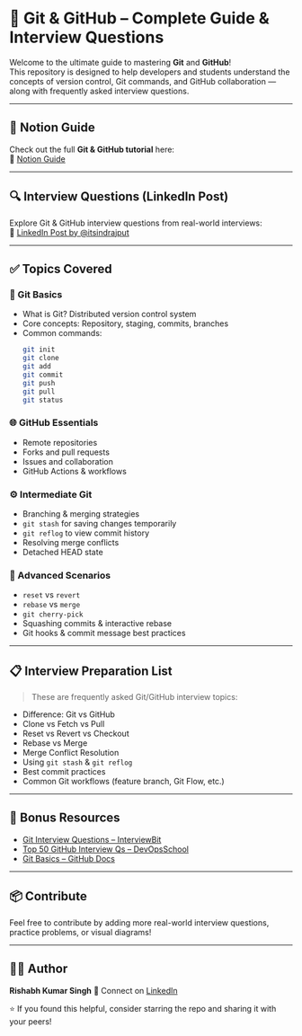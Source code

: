 # 🚀 Git & GitHub – Complete Guide & Interview Questions

Welcome to the ultimate guide to mastering **Git** and **GitHub**!  
This repository is designed to help developers and students understand the concepts of version control, Git commands, and GitHub collaboration — along with frequently asked interview questions.

---

## 📘 Notion Guide

Check out the full **Git & GitHub tutorial** here:  
🔗 [Notion Guide](https://itsindrajput.notion.site/Git-and-GitHub-4d8f8c51aec4457498f7af2ca048bf7e)

---

## 🔍 Interview Questions (LinkedIn Post)

Explore Git & GitHub interview questions from real-world interviews:  
🔗 [LinkedIn Post by @itsindrajput](https://www.linkedin.com/posts/itsindrajput_git-and-github-complete-guide-activity-7356519005345517568-K_5j)

---

## ✅ Topics Covered

### 🧠 Git Basics

- What is Git? Distributed version control system
- Core concepts: Repository, staging, commits, branches
- Common commands:
  ```bash
  git init
  git clone
  git add
  git commit
  git push
  git pull
  git status
  ```

### 🌐 GitHub Essentials

- Remote repositories
- Forks and pull requests
- Issues and collaboration
- GitHub Actions & workflows

### ⚙️ Intermediate Git

- Branching & merging strategies
- `git stash` for saving changes temporarily
- `git reflog` to view commit history
- Resolving merge conflicts
- Detached HEAD state

### 🧪 Advanced Scenarios

- `reset` vs `revert`
- `rebase` vs `merge`
- `git cherry-pick`
- Squashing commits & interactive rebase
- Git hooks & commit message best practices

---

## 📋 Interview Preparation List

> These are frequently asked Git/GitHub interview topics:

- Difference: Git vs GitHub
- Clone vs Fetch vs Pull
- Reset vs Revert vs Checkout
- Rebase vs Merge
- Merge Conflict Resolution
- Using `git stash` & `git reflog`
- Best commit practices
- Common Git workflows (feature branch, Git Flow, etc.)

---

## 🧠 Bonus Resources

- [Git Interview Questions – InterviewBit](https://www.interviewbit.com/git-interview-questions/)
- [Top 50 GitHub Interview Qs – DevOpsSchool](https://www.devopsschool.com/blog/top-50-interview-questions-and-answers-of-github/)
- [Git Basics – GitHub Docs](https://docs.github.com/en/get-started)

---

## 📦 Contribute

Feel free to contribute by adding more real-world interview questions, practice problems, or visual diagrams!

---

## 🧑‍💻 Author

**Rishabh Kumar Singh**
📧 Connect on [LinkedIn](https://www.linkedin.com/in/itsindrajput)

⭐ If you found this helpful, consider starring the repo and sharing it with your peers!
